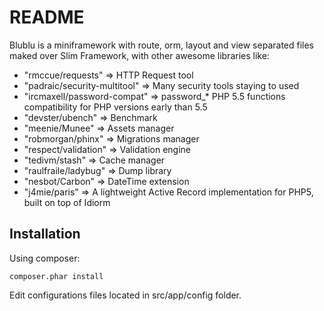 # README

Blublu is a miniframework with route, orm, layout and view separated files maked over Slim Framework, with other awesome libraries like:

* "rmccue/requests" => HTTP Request tool
* "padraic/security-multitool" => Many security tools staying to used
* "ircmaxell/password-compat" => password_* PHP 5.5 functions compatibility for PHP versions early than 5.5
* "devster/ubench" => Benchmark
* "meenie/Munee" => Assets manager
* "robmorgan/phinx" => Migrations manager
* "respect/validation" => Validation engine
* "tedivm/stash" => Cache manager
* "raulfraile/ladybug" => Dump library
* "nesbot/Carbon" => DateTime extension
* "j4mie/paris" => A lightweight Active Record implementation for PHP5, built on top of Idiorm

## Installation

Using composer:

	composer.phar install

Edit configurations files located in src/app/config folder.